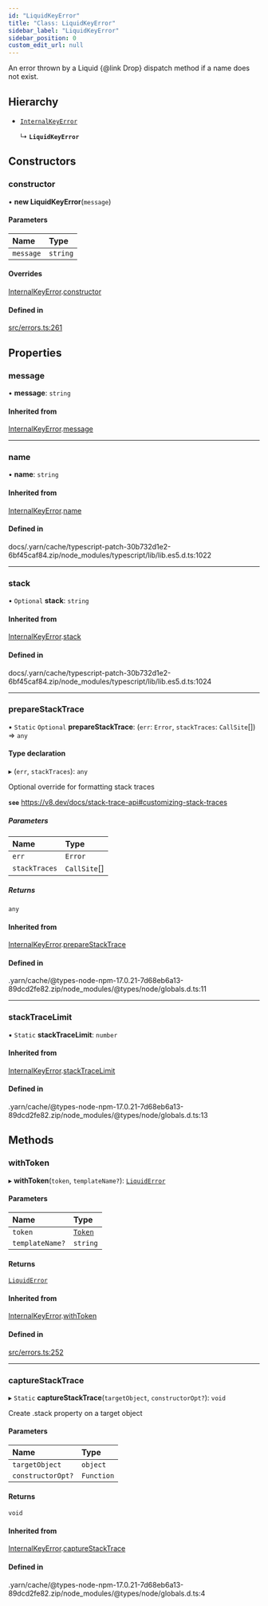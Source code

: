 ```yaml
---
id: "LiquidKeyError"
title: "Class: LiquidKeyError"
sidebar_label: "LiquidKeyError"
sidebar_position: 0
custom_edit_url: null
---
```


An error thrown by a Liquid {@link Drop} dispatch method if a name does not exist.

## Hierarchy

- [`InternalKeyError`](InternalKeyError.md)

  ↳ **`LiquidKeyError`**

## Constructors

### constructor

• **new LiquidKeyError**(`message`)

#### Parameters

| Name | Type |
| :------ | :------ |
| `message` | `string` |

#### Overrides

[InternalKeyError](InternalKeyError.md).[constructor](InternalKeyError.md#constructor)

#### Defined in

[src/errors.ts:261](https://github.com/jg-rp/liquidscript/blob/6bed77c/src/errors.ts#L261)

## Properties

### message

• **message**: `string`

#### Inherited from

[InternalKeyError](InternalKeyError.md).[message](InternalKeyError.md#message)

___

### name

• **name**: `string`

#### Inherited from

[InternalKeyError](InternalKeyError.md).[name](InternalKeyError.md#name)

#### Defined in

docs/.yarn/cache/typescript-patch-30b732d1e2-6bf45caf84.zip/node_modules/typescript/lib/lib.es5.d.ts:1022

___

### stack

• `Optional` **stack**: `string`

#### Inherited from

[InternalKeyError](InternalKeyError.md).[stack](InternalKeyError.md#stack)

#### Defined in

docs/.yarn/cache/typescript-patch-30b732d1e2-6bf45caf84.zip/node_modules/typescript/lib/lib.es5.d.ts:1024

___

### prepareStackTrace

▪ `Static` `Optional` **prepareStackTrace**: (`err`: `Error`, `stackTraces`: `CallSite`[]) => `any`

#### Type declaration

▸ (`err`, `stackTraces`): `any`

Optional override for formatting stack traces

**`see`** https://v8.dev/docs/stack-trace-api#customizing-stack-traces

##### Parameters

| Name | Type |
| :------ | :------ |
| `err` | `Error` |
| `stackTraces` | `CallSite`[] |

##### Returns

`any`

#### Inherited from

[InternalKeyError](InternalKeyError.md).[prepareStackTrace](InternalKeyError.md#preparestacktrace)

#### Defined in

.yarn/cache/@types-node-npm-17.0.21-7d68eb6a13-89dcd2fe82.zip/node_modules/@types/node/globals.d.ts:11

___

### stackTraceLimit

▪ `Static` **stackTraceLimit**: `number`

#### Inherited from

[InternalKeyError](InternalKeyError.md).[stackTraceLimit](InternalKeyError.md#stacktracelimit)

#### Defined in

.yarn/cache/@types-node-npm-17.0.21-7d68eb6a13-89dcd2fe82.zip/node_modules/@types/node/globals.d.ts:13

## Methods

### withToken

▸ **withToken**(`token`, `templateName?`): [`LiquidError`](LiquidError.md)

#### Parameters

| Name | Type |
| :------ | :------ |
| `token` | [`Token`](tokens.Token.md) |
| `templateName?` | `string` |

#### Returns

[`LiquidError`](LiquidError.md)

#### Inherited from

[InternalKeyError](InternalKeyError.md).[withToken](InternalKeyError.md#withtoken)

#### Defined in

[src/errors.ts:252](https://github.com/jg-rp/liquidscript/blob/6bed77c/src/errors.ts#L252)

___

### captureStackTrace

▸ `Static` **captureStackTrace**(`targetObject`, `constructorOpt?`): `void`

Create .stack property on a target object

#### Parameters

| Name | Type |
| :------ | :------ |
| `targetObject` | `object` |
| `constructorOpt?` | `Function` |

#### Returns

`void`

#### Inherited from

[InternalKeyError](InternalKeyError.md).[captureStackTrace](InternalKeyError.md#capturestacktrace)

#### Defined in

.yarn/cache/@types-node-npm-17.0.21-7d68eb6a13-89dcd2fe82.zip/node_modules/@types/node/globals.d.ts:4
